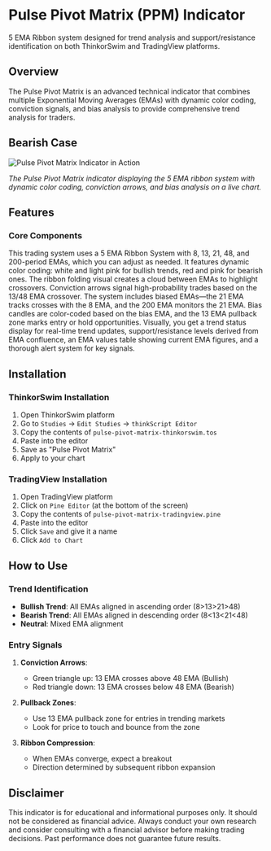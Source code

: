 # Pulse Pivot Matrix (PPM) Indicator
5 EMA Ribbon system designed for trend analysis and support/resistance identification on both ThinkorSwim and TradingView platforms.

## Overview

The Pulse Pivot Matrix is an advanced technical indicator that combines multiple Exponential Moving Averages (EMAs) with dynamic color coding, conviction signals, and bias analysis to provide comprehensive trend analysis for traders.

## Bearish Case

![Pulse Pivot Matrix Indicator in Action](https://github.com/user-attachments/assets/237f1db7-c7f8-43ce-94c6-f3fb9cfa247e)

*The Pulse Pivot Matrix indicator displaying the 5 EMA ribbon system with dynamic color coding, conviction arrows, and bias analysis on a live chart.*

## Features

### Core Components

This trading system uses a 5 EMA Ribbon System with 8, 13, 21, 48, and 200-period EMAs, which you can adjust as needed. It features dynamic color coding: white and light pink for bullish trends, red and pink for bearish ones. The ribbon folding visual creates a cloud between EMAs to highlight crossovers. Conviction arrows signal high-probability trades based on the 13/48 EMA crossover. The system includes biased EMAs—the 21 EMA tracks crosses with the 8 EMA, and the 200 EMA monitors the 21 EMA. Bias candles are color-coded based on the bias EMA, and the 13 EMA pullback zone marks entry or hold opportunities. Visually, you get a trend status display for real-time trend updates, support/resistance levels derived from EMA confluence, an EMA values table showing current EMA figures, and a thorough alert system for key signals.

## Installation

### ThinkorSwim Installation

1. Open ThinkorSwim platform
2. Go to `Studies` → `Edit Studies` → `thinkScript Editor`
3. Copy the contents of `pulse-pivot-matrix-thinkorswim.tos`
4. Paste into the editor
5. Save as "Pulse Pivot Matrix"
6. Apply to your chart

### TradingView Installation

1. Open TradingView platform
2. Click on `Pine Editor` (at the bottom of the screen)
3. Copy the contents of `pulse-pivot-matrix-tradingview.pine`
4. Paste into the editor
5. Click `Save` and give it a name
6. Click `Add to Chart`

## How to Use

### Trend Identification

- **Bullish Trend**: All EMAs aligned in ascending order (8>13>21>48)
- **Bearish Trend**: All EMAs aligned in descending order (8<13<21<48)
- **Neutral**: Mixed EMA alignment

### Entry Signals

1. **Conviction Arrows**: 
   - Green triangle up: 13 EMA crosses above 48 EMA (Bullish)
   - Red triangle down: 13 EMA crosses below 48 EMA (Bearish)

2. **Pullback Zones**: 
   - Use 13 EMA pullback zone for entries in trending markets
   - Look for price to touch and bounce from the zone

3. **Ribbon Compression**: 
   - When EMAs converge, expect a breakout
   - Direction determined by subsequent ribbon expansion

## Disclaimer

This indicator is for educational and informational purposes only. It should not be considered as financial advice. Always conduct your own research and consider consulting with a financial advisor before making trading decisions. Past performance does not guarantee future results.
